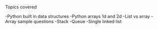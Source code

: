 Topics covered

-Python built in data structures
-Python arrays 1d and 2d
-List vs array
-Array sample questions
-Stack
-Queue
-Single linked list

